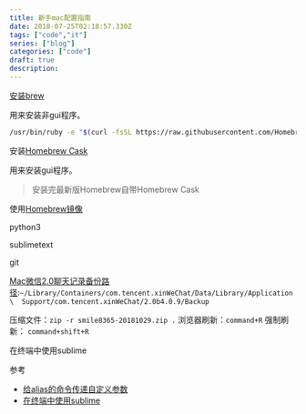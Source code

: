 ```yaml
---
title: 新手mac配置指南
date: 2018-07-25T02:18:57.330Z
tags: ["code","it"]
series: ["blog"]
categories: ["code"]
draft: true
description:
---
```


[安装brew](https://brew.sh/index_zh-cn)

用来安装非gui程序。

```bash
/usr/bin/ruby -e "$(curl -fsSL https://raw.githubusercontent.com/Homebrew/install/master/install)"
```


安装[Homebrew Cask](https://github.com/Homebrew/homebrew-cask)

用来安装gui程序。
> 安装完最新版Homebrew自带Homebrew Cask

使用[Homebrew镜像](https://mirrors.tuna.tsinghua.edu.cn/help/homebrew/)




python3

sublimetext

git



[Mac微信2.0聊天记录备份路径](https://www.zhihu.com/question/50022284):`~/Library/Containers/com.tencent.xinWeChat/Data/Library/Application\  Support/com.tencent.xinWeChat/2.0b4.0.9/Backup`

压缩文件：`zip -r smile8365-20181029.zip .`
浏览器刷新：`command+R`
强制刷新： `command+shift+R`

在终端中使用sublime


参考
- [给alias的命令传递自定义参数](https://blog.csdn.net/zhangxinrun/article/details/5709940)
- [在终端中使用sublime](https://www.jianshu.com/p/592a5ede266f)